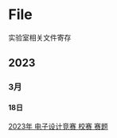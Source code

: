 # File
实验室相关文件寄存<br>
## 2023
### 3月
#### 18日
[2023年 电子设计竞赛 校赛 赛题](https://github.com/JLICT-Automation-Lab/File/tree/main/2023%E5%B9%B4%20%E7%94%B5%E5%AD%90%E8%AE%BE%E8%AE%A1%E7%AB%9E%E8%B5%9B%20%E6%A0%A1%E8%B5%9B%20%E8%B5%9B%E9%A2%98)
